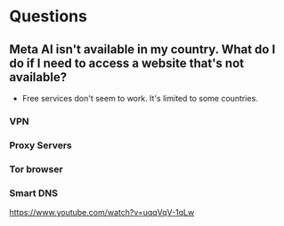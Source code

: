 # Questions

## Meta AI isn't available in my country. What do I do if I need to access a website that's not available?

- Free services don't seem to work. It's limited to some countries.

### VPN

### Proxy Servers

### Tor browser

### Smart DNS

https://www.youtube.com/watch?v=uqqVqV-1qLw


